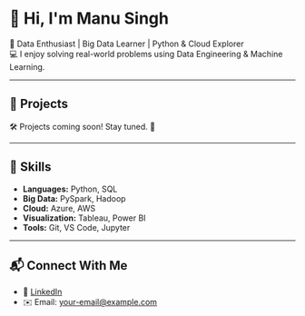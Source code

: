 # 👋 Hi, I'm Manu Singh

🌱 Data Enthusiast | Big Data Learner | Python & Cloud Explorer  
💻 I enjoy solving real-world problems using Data Engineering & Machine Learning.

---

## 💼 Projects

🛠️ Projects coming soon! Stay tuned. 🚀

---

## 🔧 Skills

- **Languages:** Python, SQL  
- **Big Data:** PySpark, Hadoop  
- **Cloud:** Azure, AWS  
- **Visualization:** Tableau, Power BI  
- **Tools:** Git, VS Code, Jupyter

---

## 📬 Connect With Me

- 🔗 [LinkedIn](https://linkedin.com/in/your-profile)  
- ✉️ Email: your-email@example.com  
